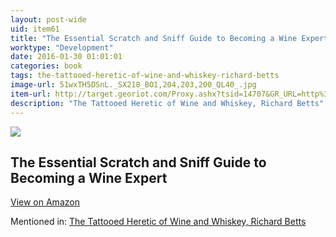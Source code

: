 ```yaml
---
layout: post-wide
uid: item61
title: "The Essential Scratch and Sniff Guide to Becoming a Wine Expert"
worktype: "Development"
date: 2016-01-30 01:01:01
categories: book
tags: the-tattooed-heretic-of-wine-and-whiskey-richard-betts
image-url: 51wxTH5DSnL._SX218_BO1,204,203,200_QL40_.jpg
item-url: http://target.georiot.com/Proxy.ashx?tsid=14707&GR_URL=http%3A%2F%2Fwww.amazon.com%2FEssential-Scratch-Sniff-Becoming-Expert%2Fdp%2F0544005031%2F
description: "The Tattooed Heretic of Wine and Whiskey, Richard Betts"
---
```

<a href="http://target.georiot.com/Proxy.ashx?tsid=14707&GR_URL=http%3A%2F%2Fwww.amazon.com%2FEssential-Scratch-Sniff-Becoming-Expert%2Fdp%2F0544005031%2F" target="blank"><img src="../../../../img/thumbs/51wxTH5DSnL._SX218_BO1,204,203,200_QL40_.jpg" class="prod-img"></a>
<h2>The Essential Scratch and Sniff Guide to Becoming a Wine Expert</h2>
<p><a class="btn btn-primary" href="http://target.georiot.com/Proxy.ashx?tsid=14707&GR_URL=http%3A%2F%2Fwww.amazon.com%2FEssential-Scratch-Sniff-Becoming-Expert%2Fdp%2F0544005031%2F" target="blank">View on Amazon</a><p>
<p>Mentioned in: <a href="http://fourhourworkweek.com/2015/10/05/richard-betts/" target="blank">The Tattooed Heretic of Wine and Whiskey, Richard Betts</a></p>
